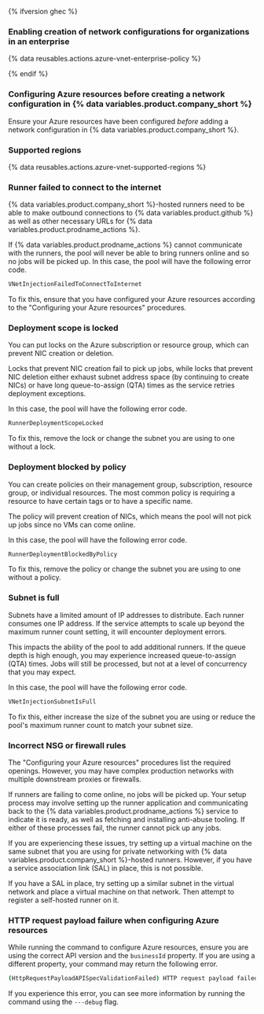 {% ifversion ghec %}

### Enabling creation of network configurations for organizations in an enterprise

{% data reusables.actions.azure-vnet-enterprise-policy %}

{% endif %}

### Configuring Azure resources before creating a network configuration in {% data variables.product.company_short %}

Ensure your Azure resources have been configured _before_ adding a network configuration in {% data variables.product.company_short %}.

### Supported regions

{% data reusables.actions.azure-vnet-supported-regions %}

### Runner failed to connect to the internet

{% data variables.product.company_short %}-hosted runners need to be able to make outbound connections to {% data variables.product.github %} as well as other necessary URLs for {% data variables.product.prodname_actions %}.

If {% data variables.product.prodname_actions %} cannot communicate with the runners, the pool will never be able to bring runners online and so no jobs will be picked up. In this case, the pool will have the following error code.

```bash
VNetInjectionFailedToConnectToInternet
```

To fix this, ensure that you have configured your Azure resources according to the "Configuring your Azure resources" procedures.

### Deployment scope is locked

You can put locks on the Azure subscription or resource group, which can prevent NIC creation or deletion.

Locks that prevent NIC creation fail to pick up jobs, while locks that prevent NIC deletion either exhaust subnet address space (by continuing to create NICs) or have long queue-to-assign (QTA) times as the service retries deployment exceptions.

In this case, the pool will have the following error code.

```bash
RunnerDeploymentScopeLocked
```

To fix this, remove the lock or change the subnet you are using to one without a lock.

### Deployment blocked by policy

You can create policies on their management group, subscription, resource group, or individual resources. The most common policy is requiring a resource to have certain tags or to have a specific name.

The policy will prevent creation of NICs, which means the pool will not pick up jobs since no VMs can come online.

In this case, the pool will have the following error code.

```bash
RunnerDeploymentBlockedByPolicy
```

To fix this, remove the policy or change the subnet you are using to one without a policy.

### Subnet is full

Subnets have a limited amount of IP addresses to distribute. Each runner consumes one IP address. If the service attempts to scale up beyond the maximum runner count setting, it will encounter deployment errors.

This impacts the ability of the pool to add additional runners. If the queue depth is high enough, you may experience increased queue-to-assign (QTA) times. Jobs will still be processed, but not at a level of concurrency that you may expect.

In this case, the pool will have the following error code.

```bash
VNetInjectionSubnetIsFull
```

To fix this, either increase the size of the subnet you are using or reduce the pool's maximum runner count to match your subnet size.

### Incorrect NSG or firewall rules

The "Configuring your Azure resources" procedures list the required openings. However, you may have complex production networks with multiple downstream proxies or firewalls.

If runners are failing to come online, no jobs will be picked up. Your setup process may involve setting up the runner application and communicating back to the {% data variables.product.prodname_actions %} service to indicate it is ready, as well as fetching and installing anti-abuse tooling. If either of these processes fail, the runner cannot pick up any jobs.

If you are experiencing these issues, try setting up a virtual machine on the same subnet that you are using for private networking with {% data variables.product.company_short %}-hosted runners. However, if you have a service association link (SAL) in place, this is not possible.

If you have a SAL in place, try setting up a similar subnet in the virtual network and place a virtual machine on that network. Then attempt to register a self-hosted runner on it.

### HTTP request payload failure when configuring Azure resources

While running the command to configure Azure resources, ensure you are using the correct API version and the `businessId` property. If you are using a different property, your command may return the following error.

```bash
(HttpRequestPayloadAPISpecValidationFailed) HTTP request payload failed validation against API specification with one or more errors. Please see details for more information.
```

If you experience this error, you can see more information by running the command using the `---debug` flag.
